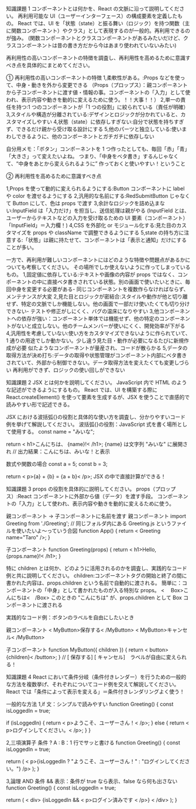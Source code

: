 知識課題 1
コンポーネントとは何かを、React の文脈に沿って説明してください。
再利用可能な UI（ユーザーインターフェース）の構成要素を定義したもの。
React では、UI を「状態（state）と振る舞い（ロジック）を持つ関数（主に関数コンポーネント）やクラス」として表現するのが一般的。再利用できるのが強み。
(関数コンポーネントとクラスコンポーネントがあるみたいだけど、クラスコンポーネントは昔の書き方だから今はあまり使われていないみたい)

再利用性の高いコンポーネントの特徴を調査し、再利用性を高めるために意識すべき点を具体的にまとめてください。

① 再利用性の高いコンポーネントの特徴
1,柔軟性がある。:Props などを使って、中身・動きを外から変更できる
（Props（プロップス）：親コンポーネントから子コンポーネントに渡す値・情報の事。コンポーネントの「入力」として使われ、表示内容や動きを動的に変えるために使う。！！大事！！）
2,単一の責任を持つ:1 つのコンポーネントが「1 つの役割」に絞られている（責任が明確）
3,スタイルや構造が分離されている:デザインとロジックが分かれていると、カスタマイズしやすい
4,状態（state）に依存しすぎない:自分で状態を持ちすぎず、できるだけ親から受け取る設計にする
5,他のパーツと独立している:使いまわしできるように、他のコンポーネントとガチガチに依存しない

自分用メモ：「ボタン」コンポーネントを 1 つ作ったとしても、毎回「赤」「青」「大きさ」って変えたいよね。
つまり、「中身をベタ書き」するんじゃなくて、“中身をあとから変えられるように” 作っておくと使いやすい！ということ

② 再利用性を高めるために意識すべき点

1,Props を使って動的に変えられるようにする:Button コンポーネントに label や color を渡せるようにする
2,汎用的な名前にする:RedSubmitButton じゃなくて Button にして、色は props で渡す
3,余計なロジックを詰め込まない:InputField は「入力だけ」を担当し、送信処理は親がやる
(InputField とは、ユーザーからテキストなどの入力を受け取るための UI 要素（コンポーネント）「InputField」＝入力欄！)
4,CSS を外部化 or モジュール化する:見た目のカスタマイズを props や className で調整できるようにする
5,state の持ち方に注意する:「状態」は親に持たせて、コンポーネントは「表示と通知」だけにすることが多い。

一方で、再利用が難しいコンポーネントにはどのような特徴や問題点があるかについても考察してください。
その場所でしか使えないように作ってしまっているもの。
1,固定値に依存している:テキストや画像の内容が props ではなく、コンポーネントの中に直接ベタ書きされている状態。別の画面で使いたいときに、毎回中身を変更する必要がある- 同じコンポーネントを複数作らなければならず、メンテナンスが大変
2,見た目とロジックが密結合:スタイルや動作が他と切り離せず、特定の文脈でしか機能しない。他の画面で一部だけ使いたくても切り分けできない- テストや修正がしにくく、バグの温床になりやすい
3,他コンポーネントへの依存が強い：コンポーネント単体では機能せず、他の特定のコンポーネントがないと成立しない。他のチームメンバーが使いにくく、開発効率が下がる
4,汎用性を考慮していない:使い方をカスタマイズできないように作られていて、1 通りの用途でしか動かない。少し違う見た目・動作が必要になるたびに新規作成が必要 似たようなコンポーネントが量産され、コードが散らかる
5,データの取得方法が決め打ち:データの取得や状態管理がコンポーネント内部にベタ書きされていて、外部から制御できない。データ取得方法を変えたくても変更しづらい 再利用ができず、ロジックの使い回しができない

知識課題 2
JSX とは何かを説明してください。
JavaScript 内で HTML のような記述ができるようにするもの。
React では、UI を構築する際に React.createElement() を使って要素を生成するが、JSX を使うことで直感的で読みやすい形で記述できる。

JSX における波括弧{}の役割と具体的な使い方を調査し、分かりやすいコード例を挙げて解説してください。
波括弧{}の役割：JavaScript 式を書く場所として使用する。
const name = "みいな";

return < h1>こんにちは、 {name}!< /h1>;
{name} は文字列 "みいな" に展開され
// 出力結果：こんにちは、みいな！と表示

数式や関数の場合
const a = 5;
const b = 3;

return < p>{a} + {b} = {a + b}< /p>;
JSX の中で直接計算ができる！

知識課題 3
props の役割を具体的に説明してください。
props（プロップス）:React コンポーネントに外部から値（データ）を渡す手段。
コンポーネントの「入力」として使われ、表示内容や動きを動的に変えるために使う。

親コンポーネント → 子コンポーネントに名前を渡す
親コンポーネント
import Greeting from './Greeting';
// 同じフォルダ内にある Greeting.js というファイルを使いたいよ〜っていう合図
function App() {
return < Greeting name="Taro" />;
}

子コンポーネント
function Greeting(props) {
return < h1>Hello, {props.name}!< /h1>;
}

特に children とは何か、どのように活用されるのかを調査し、実践的なコード例と共に説明してください。
children:コンポーネントタグの開始と終了の間に書かれた内容は、props.children という名前で自動的に渡される。
簡単に：コンポーネントの「中身」として書かれたものが入る特別な props。
<　 Box>こんにちは<　/Box>
このときの "こんにちは" が、props.children として Box コンポーネントに渡される

実践的なコード例：ボタンのラベルを自由にしたいとき

親コンポーネント
< MyButton>保存する< /MyButton>
< MyButton>キャンセル< /MyButton>

子コンポーネント
function MyButton({ children }) {
return < button>{children}< /button>;
}
// [ 保存する] [ キャンセル]　ラベルが自由に変えられる！

知識課題 4
React において条件分岐（条件付きレンダー）を行うための一般的な方法を複数挙げ、それぞれについてコード例を交えて解説してください。
React では「条件によって表示を変える」＝条件付きレンダリングよく使う！

一般的な方法
1,if 文：シンプルで読みやすい
function Greeting() {
const isLoggedIn = true;

if (isLoggedIn) {
return < p>ようこそ、ユーザーさん！< /p>;
} else {
return < p>ログインしてください。< /p>;
}
}

2,三項演算子 条件 ? A : B：1 行でサッと書ける
function Greeting() {
const isLoggedIn = true;

return (
< p>{isLoggedIn ? "ようこそ、ユーザーさん！" : "ログインしてください。"} /p>
);
}

3,論理 AND 条件 && 表示：条件が true なら表示、false なら何も出さない
function Greeting() {
const isLoggedIn = true;

return (
< div>
{isLoggedIn && < p>ログイン済みです < /p>}
< /div>
);
}
